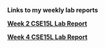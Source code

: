 **Links to my weekly lab reports**

**[Week 2 CSE15L Lab Report](https://cathyiic.github.io/cse15l-labreports/report1.html)**

**[Week 4 CSE15L Lab Report](https://cathyiic.github.io/cse15l-labreports/report2.html)**
